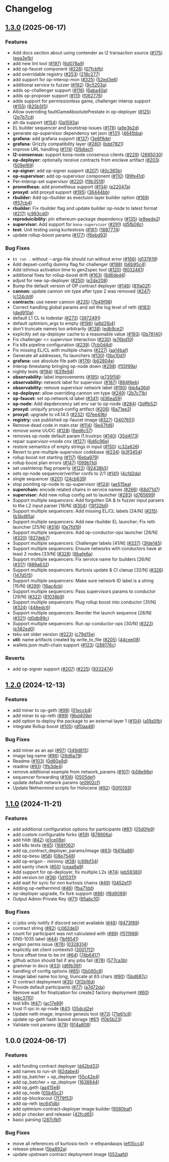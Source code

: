 # Changelog

## [1.3.0](https://github.com/ethpandaops/optimism-package/compare/1.2.0...1.3.0) (2025-06-17)


### Features

* Add docs section about using contender as l2 transaction source ([#175](https://github.com/ethpandaops/optimism-package/issues/175)) ([eea3e1b](https://github.com/ethpandaops/optimism-package/commit/eea3e1b6f4a3350e3177749671186c6fdd449f61))
* add new lint tool ([#197](https://github.com/ethpandaops/optimism-package/issues/197)) ([6d078a9](https://github.com/ethpandaops/optimism-package/commit/6d078a9ee0aee1166030d70b1aaa569a193bc0f5))
* add op-faucet component ([#228](https://github.com/ethpandaops/optimism-package/issues/228)) ([07fcbfb](https://github.com/ethpandaops/optimism-package/commit/07fcbfb17fdf00f048242c938471849bba128bf0))
* add overridable registry ([#253](https://github.com/ethpandaops/optimism-package/issues/253)) ([218c277](https://github.com/ethpandaops/optimism-package/commit/218c27704169f9daf9755fb741dec529987c82b4))
* add support for op-interop-mon ([#325](https://github.com/ethpandaops/optimism-package/issues/325)) ([52ed3e6](https://github.com/ethpandaops/optimism-package/commit/52ed3e6e8f1788adcac15baf4b65b408cf13961a))
* additional service tx fuzzer ([#192](https://github.com/ethpandaops/optimism-package/issues/192)) ([9c5203a](https://github.com/ethpandaops/optimism-package/commit/9c5203af40c724aff71cad6ccb53baef301b583f))
* adds op-challenger support ([#116](https://github.com/ethpandaops/optimism-package/issues/116)) ([6aba40a](https://github.com/ethpandaops/optimism-package/commit/6aba40a4eb4146a97b2c50b7c1ed8de720f7d2d8))
* adds op-proposer support ([#111](https://github.com/ethpandaops/optimism-package/issues/111)) ([f062776](https://github.com/ethpandaops/optimism-package/commit/f062776d768c7b653a37733dbb6fe8831a8fdef0))
* adds support for permissionless game, challenger interop support ([#155](https://github.com/ethpandaops/optimism-package/issues/155)) ([825b5f5](https://github.com/ethpandaops/optimism-package/commit/825b5f5c245d7402ac7b22e25bc3dcd40b168a48))
* Allow overriding faultGameAbsolutePrestate in op-deployer ([#125](https://github.com/ethpandaops/optimism-package/issues/125)) ([2e7b7cd](https://github.com/ethpandaops/optimism-package/commit/2e7b7cd70ab093d482d72c2f5b3a6a8bd7880b3e))
* alt-da support ([#154](https://github.com/ethpandaops/optimism-package/issues/154)) ([0a1593a](https://github.com/ethpandaops/optimism-package/commit/0a1593a2bf49e8f05c5d5908dd69a5cd52aaa8e8))
* EL builder sequencer and bootstrap issues ([#178](https://github.com/ethpandaops/optimism-package/issues/178)) ([a9e3b2d](https://github.com/ethpandaops/optimism-package/commit/a9e3b2dd26e0938bbffe5df93c1a5b3823114d84))
* generate op-supervisor dependency set json ([#131](https://github.com/ethpandaops/optimism-package/issues/131)) ([464fbba](https://github.com/ethpandaops/optimism-package/commit/464fbbaeaa0b4feefe13d1a9db782f6f39bd7fd4))
* **grafana:** add grafana support ([#137](https://github.com/ethpandaops/optimism-package/issues/137)) ([3e6f9de](https://github.com/ethpandaops/optimism-package/commit/3e6f9de33c43cabdb4b5c5e4240f118014b69474))
* **grafana:** Grizzly compatibility layer ([#280](https://github.com/ethpandaops/optimism-package/issues/280)) ([bdd7821](https://github.com/ethpandaops/optimism-package/commit/bdd782109efcd4baf6fad9de9997b8b126dfafb9))
* improve URL handling ([#174](https://github.com/ethpandaops/optimism-package/issues/174)) ([5fb6ecf](https://github.com/ethpandaops/optimism-package/commit/5fb6ecfdb865234fb08cefc288e618f62b57ed9e))
* **l2-consensus:** support kona-node consensus clients ([#229](https://github.com/ethpandaops/optimism-package/issues/229)) ([2685030](https://github.com/ethpandaops/optimism-package/commit/2685030727dd482fdd724226f9a240acb0c9f509))
* **op-deployer:** optionally receive contracts from enclave artifact ([#203](https://github.com/ethpandaops/optimism-package/issues/203)) ([509ef69](https://github.com/ethpandaops/optimism-package/commit/509ef6949fc88ded4e06d84596f9d5dbf8ae8941))
* **op-signer:** add op-signer support ([#207](https://github.com/ethpandaops/optimism-package/issues/207)) ([40c365b](https://github.com/ethpandaops/optimism-package/commit/40c365bee2aae41ce0ea869642fb2231d7611028))
* **op-supervisor:** add op-supervisor component ([#110](https://github.com/ethpandaops/optimism-package/issues/110)) ([99fe41d](https://github.com/ethpandaops/optimism-package/commit/99fe41d3e28a28278240139a6027f951aed49a08))
* Per-interop-set supervisor ([#220](https://github.com/ethpandaops/optimism-package/issues/220)) ([f9b3519](https://github.com/ethpandaops/optimism-package/commit/f9b3519a641c245db562579e328dc75c32382152))
* **prometheus:** add prometheus support ([#134](https://github.com/ethpandaops/optimism-package/issues/134)) ([e22047a](https://github.com/ethpandaops/optimism-package/commit/e22047ad61965690596875b3a5b8726fb4fd99e0))
* **proxyd:** add proxyd support ([#195](https://github.com/ethpandaops/optimism-package/issues/195)) ([36444bb](https://github.com/ethpandaops/optimism-package/commit/36444bbcc886dd2574f5fa8512548e0ee0bf8234))
* **rbuilder:** Add op-rbuilder as exectuion layer builder option ([#169](https://github.com/ethpandaops/optimism-package/issues/169)) ([ff57cb4](https://github.com/ethpandaops/optimism-package/commit/ff57cb42f6f1880618a8ded6dfe8cfa7862ee853))
* **rbuilder:** Fix rbuilder flag and update builder op-node to latest format ([#217](https://github.com/ethpandaops/optimism-package/issues/217)) ([c993cd0](https://github.com/ethpandaops/optimism-package/commit/c993cd0b9716fb063c1e514e19374e27e1b10b3c))
* **reproduicibility:** pin ethereum-package dependency ([#135](https://github.com/ethpandaops/optimism-package/issues/135)) ([e9eede2](https://github.com/ethpandaops/optimism-package/commit/e9eede2d74c5187344c6153ecd927cee612842db))
* **supervisor:** Add support for `kona-supervisor` ([#291](https://github.com/ethpandaops/optimism-package/issues/291)) ([d5fb08c](https://github.com/ethpandaops/optimism-package/commit/d5fb08cba0872ad672f99d5c61a35e149e8504b9))
* **test:** Unit testing using kurtestosis ([#161](https://github.com/ethpandaops/optimism-package/issues/161)) ([1887774](https://github.com/ethpandaops/optimism-package/commit/18877745fe64ce97403b2dba27d9bad9f45ca7a5))
* update rollup-boost params ([#177](https://github.com/ethpandaops/optimism-package/issues/177)) ([f6ebd93](https://github.com/ethpandaops/optimism-package/commit/f6ebd935e25d5fc3a7a8672aa1cd88bbcc13d0cf))


### Bug Fixes

* `kt run .` without --args-file should run without error ([#166](https://github.com/ethpandaops/optimism-package/issues/166)) ([d137619](https://github.com/ethpandaops/optimism-package/commit/d137619ec1e3677366dc3198a16390b68026153d))
* Add depset-config dummy flag for challenger ([#188](https://github.com/ethpandaops/optimism-package/issues/188)) ([b6b95c4](https://github.com/ethpandaops/optimism-package/commit/b6b95c425054005bef72194728c91dc9c5d5483a))
* Add isthmus activation time to gen2spec tool ([#120](https://github.com/ethpandaops/optimism-package/issues/120)) ([9032461](https://github.com/ethpandaops/optimism-package/commit/90324612abb79f2216a571b33a77ab52eb32a9a4))
* additional fixes for rollup-boost drift ([#163](https://github.com/ethpandaops/optimism-package/issues/163)) ([8d6ded4](https://github.com/ethpandaops/optimism-package/commit/8d6ded44ce07f0d80892d20bc2d084f78b87adae))
* adjust for new op-deployer ([#250](https://github.com/ethpandaops/optimism-package/issues/250)) ([e2de208](https://github.com/ethpandaops/optimism-package/commit/e2de20806afdcafbe9654a50b9b8c1892ce9c765))
* Bump the default version of OP contract deployer ([#146](https://github.com/ethpandaops/optimism-package/issues/146)) ([81fa02f](https://github.com/ethpandaops/optimism-package/commit/81fa02f781a6748df0f0d965698896c2c17c3d0c))
* **cannon:** update cannon vm type after type 2 was removed ([#247](https://github.com/ethpandaops/optimism-package/issues/247)) ([c124cb9](https://github.com/ethpandaops/optimism-package/commit/c124cb9877000e286e6e9d21e12ce0b3cdaae632))
* **contracts:** use newer cannon ([#235](https://github.com/ethpandaops/optimism-package/issues/235)) ([7b49f98](https://github.com/ethpandaops/optimism-package/commit/7b49f9876c9e343b9112feec50bade9691825ccd))
* Correct handling global params and set the log level of reth ([#183](https://github.com/ethpandaops/optimism-package/issues/183)) ([dad910a](https://github.com/ethpandaops/optimism-package/commit/dad910ae88a3a20bb5cc6e1f9fd67a353964c0a7))
* default L1 CL to lodestar ([#273](https://github.com/ethpandaops/optimism-package/issues/273)) ([3972491](https://github.com/ethpandaops/optimism-package/commit/3972491eff1262220051362b85c910f4f9977312))
* default optimism_args to empty ([#196](https://github.com/ethpandaops/optimism-package/issues/196)) ([a8d31b4](https://github.com/ethpandaops/optimism-package/commit/a8d31b4f1d0c7752f021edd326db1372f88978f8))
* don't truncate names too arbitrarily ([#138](https://github.com/ethpandaops/optimism-package/issues/138)) ([edb9ce2](https://github.com/ethpandaops/optimism-package/commit/edb9ce2da76447011931582af7a5cdfafaf34515))
* explicitly set op-deployer cache to a reasonable value ([#193](https://github.com/ethpandaops/optimism-package/issues/193)) ([0b78140](https://github.com/ethpandaops/optimism-package/commit/0b7814012ba6b0a60ea3cf23f9e54a4cc763aa43))
* Fix challenger &lt;&gt; supervisor interaction ([#230](https://github.com/ethpandaops/optimism-package/issues/230)) ([e76bd10](https://github.com/ethpandaops/optimism-package/commit/e76bd109f8fa0e8b48336f9b14a073df184c8ed0))
* Fix k8s pipeline configuration ([#239](https://github.com/ethpandaops/optimism-package/issues/239)) ([7cb0d4d](https://github.com/ethpandaops/optimism-package/commit/7cb0d4d80c701ae3471e2b449f0106ef0e1d2d54))
* Fix missing EL/CL with multiple chains ([#227](https://github.com/ethpandaops/optimism-package/issues/227)) ([aa14baf](https://github.com/ethpandaops/optimism-package/commit/aa14baf6409504ac9def28b664e9220c697db127))
* Generate all addresses, fix launchers ([#130](https://github.com/ethpandaops/optimism-package/issues/130)) ([0bc10d1](https://github.com/ethpandaops/optimism-package/commit/0bc10d1dff3ff503ec8c948b976441eb93d68c80))
* **grafana:** use absolute file path ([#176](https://github.com/ethpandaops/optimism-package/issues/176)) ([b62804e](https://github.com/ethpandaops/optimism-package/commit/b62804e3777289ef70fb45e129003a260bb738c0))
* Interop timestamp bringing op-node down ([#298](https://github.com/ethpandaops/optimism-package/issues/298)) ([f55f99a](https://github.com/ethpandaops/optimism-package/commit/f55f99a9ad88cbd991d461751d2c44cc5135ad90))
* nightly tests ([#194](https://github.com/ethpandaops/optimism-package/issues/194)) ([631fe94](https://github.com/ethpandaops/optimism-package/commit/631fe949da9eaf557d39be8b0ec89d9289726b74))
* **observability:** label improvements ([#185](https://github.com/ethpandaops/optimism-package/issues/185)) ([e735f56](https://github.com/ethpandaops/optimism-package/commit/e735f568ae531cd1006869561ff93a77b6678d5e))
* **observability:** network label for supervisor ([#187](https://github.com/ethpandaops/optimism-package/issues/187)) ([884f4eb](https://github.com/ethpandaops/optimism-package/commit/884f4eb813884c4c8e5deead6ca4e0c54b85da90))
* **observability:** remove supervisor network label ([#190](https://github.com/ethpandaops/optimism-package/issues/190)) ([bb4a36d](https://github.com/ethpandaops/optimism-package/commit/bb4a36df8dc53bc07b3f10edb40a54272fd76d6e))
* **op-deployer:** allow overriding cannon vm type ([#249](https://github.com/ethpandaops/optimism-package/issues/249)) ([2b7c71b](https://github.com/ethpandaops/optimism-package/commit/2b7c71bea5eebaca7343f5963cbe0c48acdb4427))
* **op-faucet:** set op.network.id label ([#341](https://github.com/ethpandaops/optimism-package/issues/341)) ([d36ea59](https://github.com/ethpandaops/optimism-package/commit/d36ea59639abe0d08d2b10abbee9a2066e1f49dd))
* **op-node:** Add depdencency set env var to op-node ([#284](https://github.com/ethpandaops/optimism-package/issues/284)) ([3dffb52](https://github.com/ethpandaops/optimism-package/commit/3dffb52a7eb7579f1175eb7a0147c49ccb9254a1))
* **proxyd:** uniquify proxyd-config artifact ([#206](https://github.com/ethpandaops/optimism-package/issues/206)) ([6a71ee2](https://github.com/ethpandaops/optimism-package/commit/6a71ee255617cccdaf1e021f46776fed56c8c386))
* **proxyd:** upgrade to v4.14.5 ([#232](https://github.com/ethpandaops/optimism-package/issues/232)) ([07ee49b](https://github.com/ethpandaops/optimism-package/commit/07ee49ba93dc66bded9e4f4e8423812d57689c5c))
* **registry:** use published op-faucet image ([#327](https://github.com/ethpandaops/optimism-package/issues/327)) ([3407651](https://github.com/ethpandaops/optimism-package/commit/340765134e6bd6419dc9636a50f82d176b962468))
* Remove dead code in main.star ([#114](https://github.com/ethpandaops/optimism-package/issues/114)) ([9e47fd6](https://github.com/ethpandaops/optimism-package/commit/9e47fd6392d874c2881e530051fcf2a889b54cfe))
* remove some UUOC ([#128](https://github.com/ethpandaops/optimism-package/issues/128)) ([6ed6c57](https://github.com/ethpandaops/optimism-package/commit/6ed6c57f5d7230b73873989894a9ce28c007f46d))
* removes op-node default param l1.trustrpc ([#140](https://github.com/ethpandaops/optimism-package/issues/140)) ([35d4f73](https://github.com/ethpandaops/optimism-package/commit/35d4f73e3c5047e49681234b0d6cf92e8ee40a6d))
* repair supervisor-&gt;node cnx ([#127](https://github.com/ethpandaops/optimism-package/issues/127)) ([6d6c96e](https://github.com/ethpandaops/optimism-package/commit/6d6c96ed2ed265b2627f0b22092f0865a1645cdd))
* restore semantics of empty strings in input ([#150](https://github.com/ethpandaops/optimism-package/issues/150)) ([c32a626](https://github.com/ethpandaops/optimism-package/commit/c32a626c575983331c1d4fc52c507588e385ed56))
* Revert to pre-multiple-supervisor codebase ([#234](https://github.com/ethpandaops/optimism-package/issues/234)) ([b3f3454](https://github.com/ethpandaops/optimism-package/commit/b3f34546aea26cd3f1d931dcbe0c412296d1b1a7))
* rollup boost not starting ([#117](https://github.com/ethpandaops/optimism-package/issues/117)) ([6eba979](https://github.com/ethpandaops/optimism-package/commit/6eba97967c2c3e4d14d6078d4f4546726e65b98f))
* rollup boost plan errors ([#147](https://github.com/ethpandaops/optimism-package/issues/147)) ([069b11d](https://github.com/ethpandaops/optimism-package/commit/069b11dd0bc51fa35e69a9f6b77f82ba040c3923))
* set useInterop flag properly ([#122](https://github.com/ethpandaops/optimism-package/issues/122)) ([92438b5](https://github.com/ethpandaops/optimism-package/commit/92438b5821c0948edaba55baf23d11ba0be6add3))
* sets op-node sequencer/verifier confs to 2/1 ([#141](https://github.com/ethpandaops/optimism-package/issues/141)) ([4cfd2da](https://github.com/ethpandaops/optimism-package/commit/4cfd2daf026932526995a223581f7b53a598fc19))
* single sequencer ([#201](https://github.com/ethpandaops/optimism-package/issues/201)) ([24cb639](https://github.com/ethpandaops/optimism-package/commit/24cb63981e7139b526054556fc0a90dc1f667017))
* stop pointing op-node to op-supervisor ([#124](https://github.com/ethpandaops/optimism-package/issues/124)) ([ae515ea](https://github.com/ethpandaops/optimism-package/commit/ae515ea62588e09fcc1e071f4ad11dd2f4a03134))
* **superchain:** encode related chains in service names ([#266](https://github.com/ethpandaops/optimism-package/issues/266)) ([68d71d7](https://github.com/ethpandaops/optimism-package/commit/68d71d7c2ca21a1541199ab34336fb03ae11d282))
* **supervisor:** Add new rollup config set to launcher ([#283](https://github.com/ethpandaops/optimism-package/issues/283)) ([d765699](https://github.com/ethpandaops/optimism-package/commit/d765699a0a7940864a4ec5c71f24e7961c26999d))
* Support multiple sequencers: Add forgotten DA & tx fuzzer input parsers to the L2 input parser [18/N] ([#304](https://github.com/ethpandaops/optimism-package/issues/304)) ([19f32b6](https://github.com/ethpandaops/optimism-package/commit/19f32b6346d5b56756c891f35de5f514508e762b))
* Support multiple sequencers: Add missing EL/CL labels [24/N] ([#315](https://github.com/ethpandaops/optimism-package/issues/315)) ([b3bd85a](https://github.com/ethpandaops/optimism-package/commit/b3bd85ac354720bcd7fcfb22b4cf126808126825))
* Support multiple sequencers: Add new rbuilder EL launcher; Fix reth launcher [25/N] ([#316](https://github.com/ethpandaops/optimism-package/issues/316)) ([0e7fd19](https://github.com/ethpandaops/optimism-package/commit/0e7fd192afd53a07f99bd4d14680679b9b561af5))
* Support multiple sequencers: Add op-conductor-ops launcher [26/N] ([#320](https://github.com/ethpandaops/optimism-package/issues/320)) ([927deb7](https://github.com/ethpandaops/optimism-package/commit/927deb7997c873fefb0a5a29c8fa514eaf702c72))
* Support multiple sequencers: Challenger labels [41/N] ([#337](https://github.com/ethpandaops/optimism-package/issues/337)) ([3fde145](https://github.com/ethpandaops/optimism-package/commit/3fde145dd505b81248888be986f55e84b42e49d8))
* Support multiple sequencers: Ensure networks with conductors have at least 2 nodes [33/N] ([#328](https://github.com/ethpandaops/optimism-package/issues/328)) ([8bafe6a](https://github.com/ethpandaops/optimism-package/commit/8bafe6a0d07a61cfdfa1fde7b169aa0e588bcf23))
* Support multiple sequencers: Fix service name for builders [26/N] ([#317](https://github.com/ethpandaops/optimism-package/issues/317)) ([989a632](https://github.com/ethpandaops/optimism-package/commit/989a6325dd1bef6178258fe80c6808ae6c6e936c))
* Support multiple sequencers: Kurtosis update & CI clanup [32/N] ([#326](https://github.com/ethpandaops/optimism-package/issues/326)) ([147d515](https://github.com/ethpandaops/optimism-package/commit/147d51542bdc0c3fbfe841b0a80d8ced3f179fb0))
* Support multiple sequencers: Make sure network ID label is a string [15/N] ([#299](https://github.com/ethpandaops/optimism-package/issues/299)) ([16ac4cb](https://github.com/ethpandaops/optimism-package/commit/16ac4cbe27653ad051afb8c741ed38df248ba74b))
* Support multiple sequencers: Pass supervisors params to conductor [29/N] ([#322](https://github.com/ethpandaops/optimism-package/issues/322)) ([81038b9](https://github.com/ethpandaops/optimism-package/commit/81038b9fd602e5048543da3aefc964c29de50760))
* Support multiple sequencers: Plug rollup boost into conductor [31/N] ([#324](https://github.com/ethpandaops/optimism-package/issues/324)) ([448edc6](https://github.com/ethpandaops/optimism-package/commit/448edc6777bb5edbcf4002ee53e4b1db0addba2c))
* Support multiple sequencers: Reorder the launch sequence [28/N] ([#321](https://github.com/ethpandaops/optimism-package/issues/321)) ([d0db99c](https://github.com/ethpandaops/optimism-package/commit/d0db99cb59cb16fa8608e6ae62f700d320fe645e))
* Support multiple sequencers: Run op-conductor-ops [30/N] ([#323](https://github.com/ethpandaops/optimism-package/issues/323)) ([e382ed0](https://github.com/ethpandaops/optimism-package/commit/e382ed08cd13fb2fa5eca59ebc5db79b69a91b0d))
* teku set older version ([#223](https://github.com/ethpandaops/optimism-package/issues/223)) ([c79d15e](https://github.com/ethpandaops/optimism-package/commit/c79d15eb9a20355d33d564aa52318a7b25fb60f4))
* **util:** name artifacts created by write_to_file ([#205](https://github.com/ethpandaops/optimism-package/issues/205)) ([44cee08](https://github.com/ethpandaops/optimism-package/commit/44cee081211ead86ef0082166df2a3ec9d273c72))
* wallets.json multi-chain support ([#123](https://github.com/ethpandaops/optimism-package/issues/123)) ([288176c](https://github.com/ethpandaops/optimism-package/commit/288176cdd14d1f88122508eb76dcad6c64324cd1))


### Reverts

* add op-signer support ([#207](https://github.com/ethpandaops/optimism-package/issues/207)) ([#225](https://github.com/ethpandaops/optimism-package/issues/225)) ([9332474](https://github.com/ethpandaops/optimism-package/commit/9332474fa6662ce6596cc0ec0c9c7d67549000da))

## [1.2.0](https://github.com/ethpandaops/optimism-package/compare/1.1.0...1.2.0) (2024-12-13)


### Features

* add miner to op-geth ([#98](https://github.com/ethpandaops/optimism-package/issues/98)) ([01eccb4](https://github.com/ethpandaops/optimism-package/commit/01eccb4e7883a482bf0e40f075bddfd41afedceb))
* add miner to op-reth ([#99](https://github.com/ethpandaops/optimism-package/issues/99)) ([9bd409e](https://github.com/ethpandaops/optimism-package/commit/9bd409e826022a316f460035a41e64a5751a087e))
* add option to deploy the package to an external layer 1 ([#104](https://github.com/ethpandaops/optimism-package/issues/104)) ([a19a5fb](https://github.com/ethpandaops/optimism-package/commit/a19a5fb3d35c64f2ad86d6db1827b95594e2c302))
* integrate Rollup boost ([#105](https://github.com/ethpandaops/optimism-package/issues/105)) ([df0aa48](https://github.com/ethpandaops/optimism-package/commit/df0aa48cb669bed7abd78f20960e5aafd83ac949))


### Bug Fixes

* add miner as an api ([#97](https://github.com/ethpandaops/optimism-package/issues/97)) ([349d815](https://github.com/ethpandaops/optimism-package/commit/349d81581937174df1193694319bd110884e561f))
* image tag name ([#96](https://github.com/ethpandaops/optimism-package/issues/96)) ([28d6a79](https://github.com/ethpandaops/optimism-package/commit/28d6a79be673af41c7cf085972ffd451fdea8426))
* Readme ([#103](https://github.com/ethpandaops/optimism-package/issues/103)) ([0d60a9d](https://github.com/ethpandaops/optimism-package/commit/0d60a9d3997f83ecee6f7f6695027f819d776309))
* readme ([#93](https://github.com/ethpandaops/optimism-package/issues/93)) ([1fb3de4](https://github.com/ethpandaops/optimism-package/commit/1fb3de431c535d1cb1acbcd214ef425e3c423a0a))
* remove additional example from network_params ([#107](https://github.com/ethpandaops/optimism-package/issues/107)) ([b58e98e](https://github.com/ethpandaops/optimism-package/commit/b58e98e920ea75d7863e8aaf5a2bac6dfd629c8c))
* sequencer forwarding ([#106](https://github.com/ethpandaops/optimism-package/issues/106)) ([0505def](https://github.com/ethpandaops/optimism-package/commit/0505defac34beb9ac51c8d280c46e3b2fe87579a))
* update default network params ([e0902cf](https://github.com/ethpandaops/optimism-package/commit/e0902cfc7a1a24cde93cfb83993b099718d7ec5b))
* Update Nethermind scripts for Holocene ([#92](https://github.com/ethpandaops/optimism-package/issues/92)) ([50f0193](https://github.com/ethpandaops/optimism-package/commit/50f0193f734fad10c7c05f691e3ddbe08bdb50ca))

## [1.1.0](https://github.com/ethpandaops/optimism-package/compare/1.0.0...1.1.0) (2024-11-21)


### Features

* add additional configuration options for participants ([#81](https://github.com/ethpandaops/optimism-package/issues/81)) ([05d0fe9](https://github.com/ethpandaops/optimism-package/commit/05d0fe972f8096570432f8360902430e0490d619))
* add custom configurable forks ([#59](https://github.com/ethpandaops/optimism-package/issues/59)) ([878906a](https://github.com/ethpandaops/optimism-package/commit/878906a665b21e9ce86aed091ac995acea13a1ec))
* add hildr ([#42](https://github.com/ethpandaops/optimism-package/issues/42)) ([e1ce08e](https://github.com/ethpandaops/optimism-package/commit/e1ce08ee24e9bf49106d45f133201d00860e195d))
* add k8s tests ([#45](https://github.com/ethpandaops/optimism-package/issues/45)) ([168f062](https://github.com/ethpandaops/optimism-package/commit/168f062146c19a64ddc359f22f74f09ba2f5609d))
* add op_contract_deployer_params/image ([#63](https://github.com/ethpandaops/optimism-package/issues/63)) ([9416a86](https://github.com/ethpandaops/optimism-package/commit/9416a862cf7b7fdaedcf5099467985e790c1ae0c))
* add op-besu ([#58](https://github.com/ethpandaops/optimism-package/issues/58)) ([08e7548](https://github.com/ethpandaops/optimism-package/commit/08e754858daa45b270b9186fe664d2e51e265e0a))
* add op-erigon - mininny ([#38](https://github.com/ethpandaops/optimism-package/issues/38)) ([c69bf34](https://github.com/ethpandaops/optimism-package/commit/c69bf3420559d5654eef19274ee4e6870a472db9))
* add sanity check ([#50](https://github.com/ethpandaops/optimism-package/issues/50)) ([ceaa9a9](https://github.com/ethpandaops/optimism-package/commit/ceaa9a94be98af7ac533a57876c3ce9325cb1669))
* Add support for op-deployer, fix multiple L2s ([#74](https://github.com/ethpandaops/optimism-package/issues/74)) ([eb59380](https://github.com/ethpandaops/optimism-package/commit/eb59380f07921f98c1462bd5ef27df642ec49ae1))
* add version.txt ([#36](https://github.com/ethpandaops/optimism-package/issues/36)) ([1d10311](https://github.com/ethpandaops/optimism-package/commit/1d103111127da3f5ce279ef79ad47e5f1fa51815))
* add wait for sync for non kurtosis chains ([#49](https://github.com/ethpandaops/optimism-package/issues/49)) ([0452e11](https://github.com/ethpandaops/optimism-package/commit/0452e11be65a66a39319dbc7f39fee625433f51d))
* Adding op-nethermind ([#46](https://github.com/ethpandaops/optimism-package/issues/46)) ([fba71dd](https://github.com/ethpandaops/optimism-package/commit/fba71dd1a6b8259f6b060dfb0bb0d77341f238cb))
* op-deployer upgrade, fix fork support ([#88](https://github.com/ethpandaops/optimism-package/issues/88)) ([f8d9089](https://github.com/ethpandaops/optimism-package/commit/f8d908962cd87ac9aa0de32b899b6978559434c7))
* Output Admin Private Key ([#71](https://github.com/ethpandaops/optimism-package/issues/71)) ([95abc10](https://github.com/ethpandaops/optimism-package/commit/95abc102d310e26bd46558f24476cffcffdb010b))


### Bug Fixes

* ci jobs only notify if discord secret available ([#48](https://github.com/ethpandaops/optimism-package/issues/48)) ([9473f89](https://github.com/ethpandaops/optimism-package/commit/9473f89f47067e727d6cab38a0e15ed648c62b4d))
* contract string ([#82](https://github.com/ethpandaops/optimism-package/issues/82)) ([c062de0](https://github.com/ethpandaops/optimism-package/commit/c062de051ef49bcb9905f4f530c5a47e0d5548bd))
* count for participant was not calculated with ([#89](https://github.com/ethpandaops/optimism-package/issues/89)) ([f511988](https://github.com/ethpandaops/optimism-package/commit/f5119889455efb2edb7091ef22e025de7baf0d28))
* DNS-1035 label ([#44](https://github.com/ethpandaops/optimism-package/issues/44)) ([1bf8541](https://github.com/ethpandaops/optimism-package/commit/1bf85410d2bb4decafb2b5a2617d50cc3c2f9db1))
* erigon perms issue ([#76](https://github.com/ethpandaops/optimism-package/issues/76)) ([0328314](https://github.com/ethpandaops/optimism-package/commit/03283146c8a56351e036951411d30b598b040bfb))
* explicitly set client contexts0 ([30017f2](https://github.com/ethpandaops/optimism-package/commit/30017f2be05d7463bb635d08dbbcf5b7d45104ff))
* force offset time to be int ([#64](https://github.com/ethpandaops/optimism-package/issues/64)) ([74b6417](https://github.com/ethpandaops/optimism-package/commit/74b6417ed3755455ea865fa93a7c7c28996c2cc3))
* github action should fail if any jobs fail ([#78](https://github.com/ethpandaops/optimism-package/issues/78)) ([577ca3b](https://github.com/ethpandaops/optimism-package/commit/577ca3bbf842e7191d8865f101ce23cedd6d530c))
* grammar in docs ([#33](https://github.com/ethpandaops/optimism-package/issues/33)) ([d6fb36f](https://github.com/ethpandaops/optimism-package/commit/d6fb36f8d59a54f174b1f93e5fbb47386d3e486d))
* handling of config options ([#85](https://github.com/ethpandaops/optimism-package/issues/85)) ([5b085c8](https://github.com/ethpandaops/optimism-package/commit/5b085c892aa02448af21e6e50b11b169a879c05f))
* image label name too long, truncate at 63 chars ([#90](https://github.com/ethpandaops/optimism-package/issues/90)) ([5bd687c](https://github.com/ethpandaops/optimism-package/commit/5bd687c4df83b247e5372bdf0fd30244ae9b2db2))
* l2 contract deployment ([#35](https://github.com/ethpandaops/optimism-package/issues/35)) ([3f2b16d](https://github.com/ethpandaops/optimism-package/commit/3f2b16d0b3bb5d12d4f62315771a4d81268c75e8))
* Provide default participants ([#77](https://github.com/ethpandaops/optimism-package/issues/77)) ([a7d72da](https://github.com/ethpandaops/optimism-package/commit/a7d72daeaf079dcacc739bb464233c29402f3ca8))
* Remove wait for finalization for create2 factory deployment ([#60](https://github.com/ethpandaops/optimism-package/issues/60)) ([d4c37f0](https://github.com/ethpandaops/optimism-package/commit/d4c37f0208b233a929725852a6e7f8bcd044e8c7))
* test k8s ([#47](https://github.com/ethpandaops/optimism-package/issues/47)) ([ac17e89](https://github.com/ethpandaops/optimism-package/commit/ac17e895073d847759887509a38265f07b1a9ae7))
* trust l1 rpc in op-node ([#41](https://github.com/ethpandaops/optimism-package/issues/41)) ([05dcd2e](https://github.com/ethpandaops/optimism-package/commit/05dcd2eba3d17a6cf5ae4c2895494380e65b24c2))
* Update neth image; improve genesis tool ([#73](https://github.com/ethpandaops/optimism-package/issues/73)) ([71e61c8](https://github.com/ethpandaops/optimism-package/commit/71e61c861be7580451b1eac3f7cebf552ffd439d))
* update op-geth hash based storage ([#61](https://github.com/ethpandaops/optimism-package/issues/61)) ([f0b5b23](https://github.com/ethpandaops/optimism-package/commit/f0b5b233385f643ed3f10cd5b8ee078d00e0a328))
* Validate root params ([#79](https://github.com/ethpandaops/optimism-package/issues/79)) ([914a808](https://github.com/ethpandaops/optimism-package/commit/914a80895376625c8866943b517df47ce4c28170))

## 1.0.0 (2024-06-17)


### Features

* add funding contract deployer ([d42bd33](https://github.com/ethpandaops/optimism-package/commit/d42bd3397762118f2e9fd6fab094198493e9cac6))
* add names to run-sh ([82dabe4](https://github.com/ethpandaops/optimism-package/commit/82dabe4c40254dab6e50d4fa1365c4822f822fa9))
* add op_batcher + op_deployer ([55c42e4](https://github.com/ethpandaops/optimism-package/commit/55c42e4fb28faf32c51f2e7e3d197d20f0d28e12))
* add op_batcher + op_deployer ([1638844](https://github.com/ethpandaops/optimism-package/commit/163884494717591dda0a302fafcb690fc6a2051d))
* add op_geth ([aa415e8](https://github.com/ethpandaops/optimism-package/commit/aa415e850c482177d2e96d5f15718a7dd17227bc))
* add op_node ([05b45c2](https://github.com/ethpandaops/optimism-package/commit/05b45c2000e70199ee049dfde97ba7f82459cce5))
* add op-blockscout ([7f79f53](https://github.com/ethpandaops/optimism-package/commit/7f79f53c152135ec357fdb04cad49f754b2b313c))
* add op-reth ([ec641db](https://github.com/ethpandaops/optimism-package/commit/ec641dbc454f9c4f7ae6e7f7906730bbcc02e46f))
* add optimism-contract-deployer image builder ([9580baf](https://github.com/ethpandaops/optimism-package/commit/9580baf415b5394a4b5e76cbe89b97213c4f2fcb))
* add pr checker and releaser ([42fcd65](https://github.com/ethpandaops/optimism-package/commit/42fcd659657071c8bdb43c4ba0123a39de6c468a))
* basic parsing ([287cfbf](https://github.com/ethpandaops/optimism-package/commit/287cfbfb055d404cf88dca2d921616a77c0f4bd5))


### Bug Fixes

* move all references of kurtosis-tech -&gt; ethpandaops ([ef05cc4](https://github.com/ethpandaops/optimism-package/commit/ef05cc4aa2283a0b3f18a2b72b573da6852ff353))
* release-please ([5ba892a](https://github.com/ethpandaops/optimism-package/commit/5ba892a9b2440bd2b0f7a1fdf230f79e1ceea9f7))
* update upstream contract deployment image ([052aafd](https://github.com/ethpandaops/optimism-package/commit/052aafd10f5d44ecf4e60e13a280554a1363fe2d))
